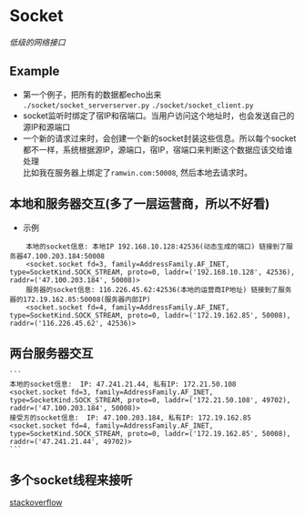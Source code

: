 # Socket
*低级的网络接口*

## Example
* 第一个例子，把所有的数据都echo出来  
`./socket/socket_serverserver.py` `./socket/socket_client.py`
* socket监听时绑定了宿IP和宿端口。当用户访问这个地址时，也会发送自己的源IP和源端口
* 一个新的请求过来时，会创建一个新的socket封装这些信息。所以每个socket都不一样，系统根据源IP，源端口，宿IP，宿端口来判断这个数据应该交给谁处理  
比如我在服务器上绑定了`ramwin.com:50008`, 然后本地去请求时。

## 本地和服务器交互(多了一层运营商，所以不好看)
* 示例
```
    本地的socket信息: 本地IP 192.168.10.128:42536(动态生成的端口) 链接到了服务器47.100.203.184:50008
    <socket.socket fd=3, family=AddressFamily.AF_INET, type=SocketKind.SOCK_STREAM, proto=0, laddr=('192.168.10.128', 42536), raddr=('47.100.203.184', 50008)>
    服务器的socket信息: 116.226.45.62:42536(本地的运营商IP地址) 链接到了服务器的172.19.162.85:50008(服务器内部IP)
    <socket.socket fd=4, family=AddressFamily.AF_INET, type=SocketKind.SOCK_STREAM, proto=0, laddr=('172.19.162.85', 50008), raddr=('116.226.45.62', 42536)>
```

## 两台服务器交互
    ```
    本地的socket信息:  IP: 47.241.21.44, 私有IP: 172.21.50.108
    <socket.socket fd=3, family=AddressFamily.AF_INET, type=SocketKind.SOCK_STREAM, proto=0, laddr=('172.21.50.108', 49702), raddr=('47.100.203.184', 50008)>
    接受方的socket信息:  IP: 47.100.203.184, 私有IP: 172.19.162.85
    <socket.socket fd=4, family=AddressFamily.AF_INET, type=SocketKind.SOCK_STREAM, proto=0, laddr=('172.19.162.85', 50008), raddr=('47.241.21.44', 49702)>
    ```

## 多个socket线程来接听
[stackoverflow](https://stackoverflow.com/questions/10810249/python-socket-multiple-clients)
